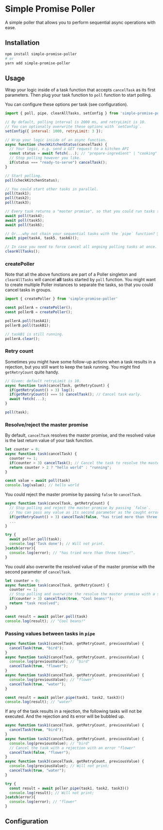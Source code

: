 # Simple Promise Poller

A simple poller that allows you to perform sequential async operations with ease.

## Installation

```bash
npm install simple-promise-poller
# or
yarn add simple-promise-poller
```

## Usage

Wrap your logic inside of a task function that accepts `cancelTask` as its first parameters.
Then plug your task function to `poll` function to start polling.

You can configure these options per task (see configuration).

```Javascript
import { poll, pipe, clearAllTasks, setConfig } from 'simple-promise-poller';

// By default, polling interval is 2000 ms, and retryLimit is 10.
// You can optionally overwrite these options with `setConfig`.
setConfig({ interval: 1000, retryLimit: 3 });

// Wrap your logic inside of an async function.
async function checkKitchenStatus(cancelTask) {
  // Your logic, e.g. send a GET request to a kitchen API
  const status = await fetch(...); // "prepare-ingredient" | "cooking" | "ready-to-serve".
  // Stop polling however you like.
  if(status === "ready-to-serve") cancelTask();
}

// Start polling.
poll(checkKitchenStatus);

// You could start other tasks in parallel.
poll(task1);
poll(task2);
poll(task3);

// Every task returns a "master promise", so that you could run tasks sequentially.
await poll(task4);
await poll(task5);
await poll(task6);

// Or...why not chain your sequential tasks with the `pipe` function? 🎉
await pipe(task4, task5, task6)();

// In case you need to force cancel all ongoing polling tasks at once.
clearAllTasks();

```

### createPoller

Note that all the above functions are part of a Poller singleton and `clearAllTasks` will cancel
**all** tasks started by `poll` function. You might want to create multiple Poller instances to
separate the tasks, so that you could cancel tasks in groups.

```Javascript
import { createPoller } from 'simple-promise-poller'

const pollerA = createPoller();
const pollerB = createPoller();

pollerA.poll(taskA1);
pollerB.poll(taskB1);

// taskB1 is still running.
pollerA.clear();

```

### Retry count

Sometimes you might have some follow-up actions when a task results in a rejection, but you still
want to keep the task running. You might find `getRetryCount` quite handy.

```Javascript
// Given: default retryLimit is 10.
async function task(cancelTask, getRetryCount) {
  if(getRetryCount() > 3) log();
  if(getRetryCount() === 5) cancelTask(); // Cancel task early.
  await fetch(...);
}

poll(task);
```

### Resolve/reject the master promise

By default, `cancelTask` resolves the master promise, and the resolved value is the last return value of your task function.

```Javascript
let counter = 0;
async function task(cancelTask) {
  counter += 1;
  if(counter > 3) cancelTask(); // Cancel the task to resolve the master promise.
  return counter > 2 ? "hello world" : "running";
}

const value = await poll(task)
console.log(value); // hello world

```

You could reject the master promise by passing `false` to `cancelTask`.

```Javascript
async function task(cancelTask, getRetryCount) {
  // Stop polling and reject the master promise by passing `false`.
  // You can pass any value as its second parameter as the caught error.
  if(getRetryCount() > 3) cancelTask(false, "has tried more than three times!");
  ...
}

try {
  await poller.poll(task);
  console.log('Task done'); // Will not print.
}catch(error){
  console.log(error); // "has tried more than three times!".
}

```

You could also overwrite the resolved value of the master promise with the second parameter of `cancelTask`.

```Javascript
let counter = 0;
async function task(cancelTask, getRetryCount) {
  counter += 1;
  // Stop polling and overwrite the resolve the master promise with a specific value.
  if(counter > 3) cancelTask(true, "Cool beans!"); 
  return "task resolved";
}

const result = await poller.poll(task)
console.log(result); // "Cool beans!"

```

### Passing values between tasks in `pipe`

```Javascript
async function task1(cancelTask, getRetryCount, previousValue) {
  cancelTask(true, "bird"); 
}
async function task2(cancelTask, getRetryCount, previousValue) {
  console.log(previousValue); // "bird"
  cancelTask(true, "flower"); 
}
async function task3(cancelTask, getRetryCount, previousValue) {
  console.log(previousValue); // "flower"
  cancelTask(true, "water"); 
}

const result = await poller.pipe(task1, task2, task3)()
console.log(result); // "water"

```

If any of the task results in a rejection, the following tasks will not be executed.
And the rejection and its error will be bubbled up.

```Javascript
async function task1(cancelTask, getRetryCount, previousValue) {
  cancelTask(true, "bird"); 
}
async function task2(cancelTask, getRetryCount, previousValue) {
  console.log(previousValue); // "bird"
  // Cancel the task with a rejection with an error "flower"
  cancelTask(false, "flower"); 
}
async function task3(cancelTask, getRetryCount, previousValue) {
  console.log(previousValue); // Will not print;
  cancelTask(true, "water"); 
}

try {
  const result = await poller.pipe(task1, task2, task3)()
  console.log(result); // Will not print;
}catch(error){
  console.log(error); // "flower"
}

```

## Configuration
